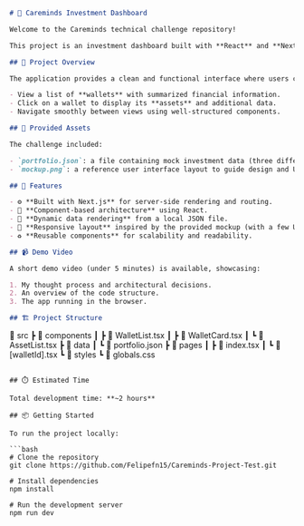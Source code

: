 ```markdown
# 💼 Careminds Investment Dashboard

Welcome to the Careminds technical challenge repository!

This project is an investment dashboard built with **React** and **Next.js**, designed to visualize mock financial data. The application was developed as part of the Careminds selection process to demonstrate skills in component architecture, data handling, and UI development.

## 📌 Project Overview

The application provides a clean and functional interface where users can:

- View a list of **wallets** with summarized financial information.
- Click on a wallet to display its **assets** and additional data.
- Navigate smoothly between views using well-structured components.

## 📁 Provided Assets

The challenge included:

- `portfolio.json`: a file containing mock investment data (three different wallets and their respective assets).
- `mockup.png`: a reference user interface layout to guide design and UX decisions.

## 🚀 Features

- ⚙️ **Built with Next.js** for server-side rendering and routing.
- 🧩 **Component-based architecture** using React.
- 🔄 **Dynamic data rendering** from a local JSON file.
- 🎨 **Responsive layout** inspired by the provided mockup (with a few UX/UI improvements).
- ♻️ **Reusable components** for scalability and readability.

## 📹 Demo Video

A short demo video (under 5 minutes) is available, showcasing:

1. My thought process and architectural decisions.
2. An overview of the code structure.
3. The app running in the browser.

## 🏗️ Project Structure

```
📂 src
 ┣ 📂 components
 ┃ ┣ 📄 WalletList.tsx
 ┃ ┣ 📄 WalletCard.tsx
 ┃ ┗ 📄 AssetList.tsx
 ┣ 📂 data
 ┃ ┗ 📄 portfolio.json
 ┣ 📂 pages
 ┃ ┣ 📄 index.tsx
 ┃ ┗ 📄 [walletId].tsx
 ┗ 📂 styles
    ┗ 📄 globals.css
```

## ⏱️ Estimated Time

Total development time: **~2 hours**

## 📦 Getting Started

To run the project locally:

```bash
# Clone the repository
git clone https://github.com/Felipefn15/Careminds-Project-Test.git

# Install dependencies
npm install

# Run the development server
npm run dev
```
```
